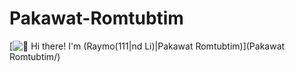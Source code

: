 # Pakawat-Romtubtim
[<img src="https://raw.githubusercontent.com/Raymo111/Raymo111/master/intro.gif" alt="👋 Hi there! I'm (Raymo(111|nd Li)|Pakawat Romtubtim)" title="👋 Hi there! I'm (Raymo(111|nd Li)|Pakawat Romtubtim)"/>](Pakawat Romtubtim/)
